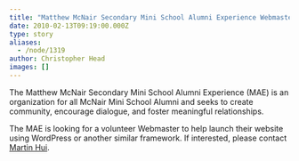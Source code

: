 ```yaml
---
title: "Matthew McNair Secondary Mini School Alumni Experience Webmaster Position"
date: 2010-02-13T09:19:00.000Z
type: story
aliases:
  - /node/1319
author: Christopher Head
images: []
---
```


<div class="field field-name-body field-type-text-with-summary field-label-hidden"><div class="field-items"><div class="field-item even"><p>The Matthew McNair Secondary Mini School Alumni Experience (MAE) is an organization for all McNair Mini School Alumni and seeks to create community, encourage dialogue, and foster meaningful relationships.</p>
<p>The MAE is looking for a volunteer Webmaster to help launch their website using WordPress or another similar framework. If interested, please contact <a href="/cdn-cgi/l/email-protection#84e9e5f6f0edeac4e9edeaedf7e7ecebebe8e5e8f1e9eaedaae7e5">Martin Hui</a>.</p>
</div></div></div>    <footer>
          </footer>

